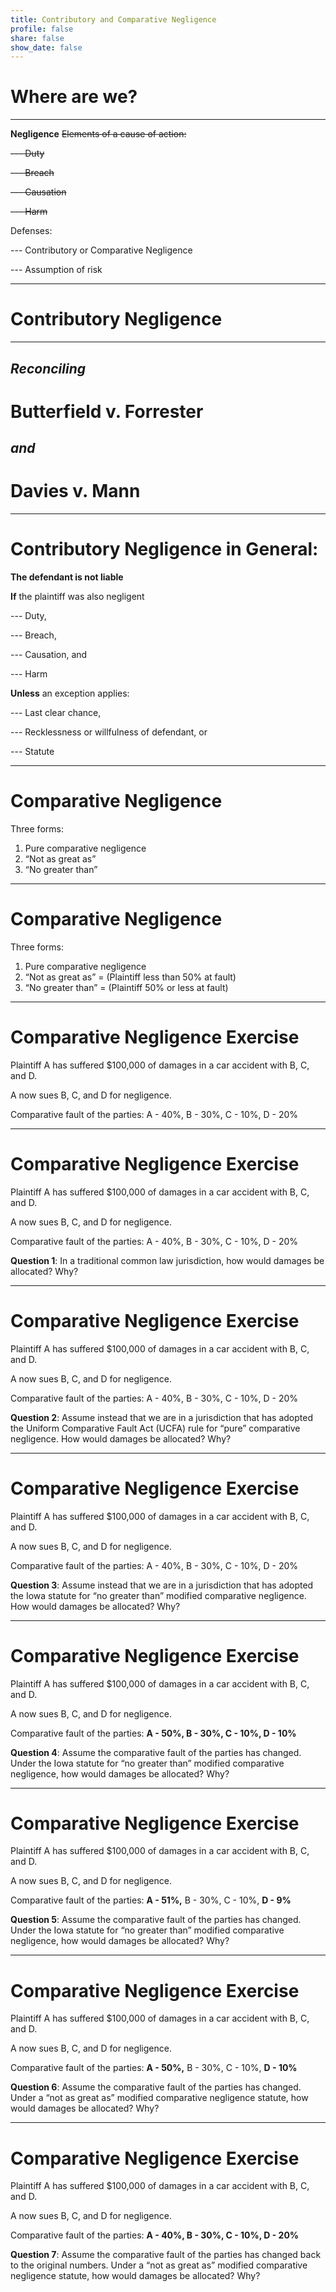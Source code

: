 ```yaml
---
title: Contributory and Comparative Negligence
profile: false
share: false
show_date: false
---
```



# Where are we?

---

**Negligence**
~~Elements of a cause of action:~~

~~--- Duty~~

~~--- Breach~~

~~--- Causation~~

~~--- Harm~~

Defenses:

--- Contributory or Comparative Negligence

--- Assumption of risk

---
# Contributory Negligence

---

## _Reconciling_
# Butterfield v. Forrester
## _and_
# Davies v. Mann

---

# Contributory Negligence in General:

**The defendant is not liable**

**If** the plaintiff was also negligent 

--- Duty,

--- Breach,

--- Causation, and

--- Harm

**Unless** an exception applies:

--- Last clear chance,

--- Recklessness or willfulness of defendant, or

--- Statute

---

# Comparative Negligence

Three forms:
1. Pure comparative negligence
2. “Not as great as”
3. “No greater than”

---

# Comparative Negligence

Three forms:
1. Pure comparative negligence
2. “Not as great as” = (Plaintiff less than 50% at fault)
3. “No greater than” = (Plaintiff 50% or less at fault)

---

# Comparative Negligence Exercise
Plaintiff A has suffered $100,000 of damages in a car accident with B, C, and D.

A now sues B, C, and D for negligence.

Comparative fault of the parties: A - 40%, B - 30%, C - 10%, D - 20%


---

# Comparative Negligence Exercise
Plaintiff A has suffered $100,000 of damages in a car accident with B, C, and D.

A now sues B, C, and D for negligence.

Comparative fault of the parties: A - 40%, B - 30%, C - 10%, D - 20%

**Question 1**: In a traditional common law jurisdiction, how would damages be allocated? Why?

---

# Comparative Negligence Exercise
Plaintiff A has suffered $100,000 of damages in a car accident with B, C, and D.

A now sues B, C, and D for negligence.

Comparative fault of the parties: A - 40%, B - 30%, C - 10%, D - 20%

**Question 2**: Assume instead that we are in a jurisdiction that has adopted the Uniform Comparative Fault Act (UCFA) rule for “pure” comparative negligence. How would damages be allocated? Why?

---

# Comparative Negligence Exercise
Plaintiff A has suffered $100,000 of damages in a car accident with B, C, and D.

A now sues B, C, and D for negligence.

Comparative fault of the parties: A - 40%, B - 30%, C - 10%, D - 20%

**Question 3**: Assume instead that we are in a jurisdiction that has adopted the Iowa statute for “no greater than” modified comparative negligence. How would damages be allocated? Why?

---

# Comparative Negligence Exercise
Plaintiff A has suffered $100,000 of damages in a car accident with B, C, and D.

A now sues B, C, and D for negligence.

Comparative fault of the parties: **A - 50%, B - 30%, C - 10%, D - 10%**

**Question 4**: Assume the comparative fault of the parties has changed. Under the Iowa statute for “no greater than” modified comparative negligence, how would damages be allocated? Why?

---

# Comparative Negligence Exercise
Plaintiff A has suffered $100,000 of damages in a car accident with B, C, and D.

A now sues B, C, and D for negligence.

Comparative fault of the parties: **A - 51%,** B - 30%, C - 10%, **D - 9%**

**Question 5**: Assume the comparative fault of the parties has changed. Under the Iowa statute for “no greater than” modified comparative negligence, how would damages be allocated? Why?

---

# Comparative Negligence Exercise
Plaintiff A has suffered $100,000 of damages in a car accident with B, C, and D.

A now sues B, C, and D for negligence.

Comparative fault of the parties: **A - 50%,** B - 30%, C - 10%, **D - 10%**

**Question 6**: Assume the comparative fault of the parties has changed. Under a “not as great as” modified comparative negligence statute, how would damages be allocated? Why?

---

# Comparative Negligence Exercise
Plaintiff A has suffered $100,000 of damages in a car accident with B, C, and D.

A now sues B, C, and D for negligence.

Comparative fault of the parties: **A - 40%, B - 30%, C - 10%, D - 20%**

**Question 7**: Assume the comparative fault of the parties has changed back to the original numbers. Under a “not as great as” modified comparative negligence statute, how would damages be allocated? Why?